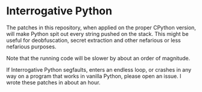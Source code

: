 # Interrogative Python
The patches in this repository, when applied on the proper CPython version, will make Python spit out every string pushed on the stack. This might be useful for deobfuscation, secret extraction and other nefarious or less nefarious purposes.

Note that the running code will be slower by about an order of magnitude.

If Interrogative Python segfaults, enters an endless loop, or crashes in any way on a program that works in vanilla Python, please open an issue. I wrote these patches in about an hour.
